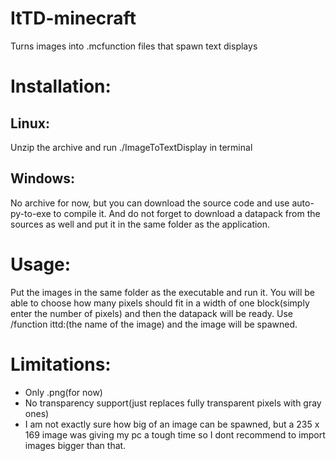 # ItTD-minecraft
Turns images into .mcfunction files that spawn text displays

# Installation:
## Linux:
Unzip the archive and run ./ImageToTextDisplay in terminal
## Windows:
No archive for now, but you can download the source code and use auto-py-to-exe to compile it. And do not forget to download a datapack from the sources as well and put it in the same folder as the application.
# Usage:
Put the images in the same folder as the executable and run it. You will be able to choose how many pixels should fit in a width of one block(simply enter the number of pixels) and then the datapack will be ready. Use /function ittd:(the name of the image) and the image will be spawned.
# Limitations:
* Only .png(for now)
* No transparency support(just replaces fully transparent pixels with gray ones)
* I am not exactly sure how big of an image can be spawned, but a 235 x 169 image was giving my pc a tough time so I dont recommend to import images bigger than that.
